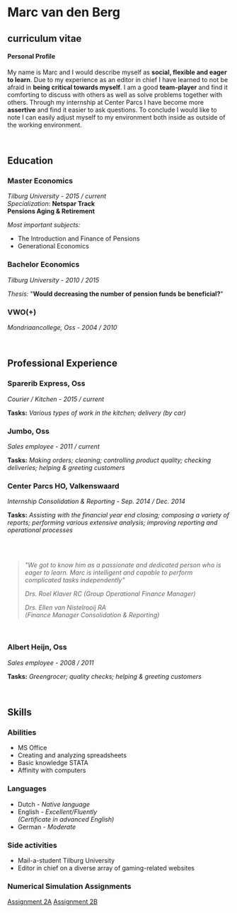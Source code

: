 # Marc van den Berg
## curriculum vitae


#### Personal Profile

My name is Marc and I would describe myself as **social, flexible and eager to learn**. Due to my experience as an editor in chief I have learned to not be afraid in **being critical towards myself**. I am a good **team-player** and find it comforting to discuss with others as well as solve problems together with others. Through my internship at Center Parcs I have become more **assertive** and find it easier to ask questions. To conclude I would like to note I can easily adjust myself to my environment both inside as outside of the working environment.   



<br>

## Education

### Master Economics 
*Tilburg University* - *2015 / current*  
*Specialization*: **Netspar Track**  
**Pensions Aging & Retirement**

*Most important subjects:*  

- The Introduction and Finance of Pensions  
- Generational Economics 

### Bachelor Economics 
*Tilburg University* - *2010 / 2015*  

*Thesis:* "**Would decreasing the number of pension funds be beneficial?**"  



### VWO(+)
*Mondriaancollege, Oss* - *2004 / 2010*  


<br>

## Professional Experience

### Sparerib Express, Oss
*Courier / Kitchen* - *2015 / current*  

**Tasks:** *Various types of work in the kitchen; delivery (by car)*    

### Jumbo, Oss
*Sales employee* - *2011 / current*  

**Tasks:** *Making orders; cleaning; controlling product quality; checking deliveries; helping & greeting customers*    

### Center Parcs HO, Valkenswaard
*Internship Consolidation & Reporting* - *Sep. 2014 / Dec. 2014*  

**Tasks:** *Assisting with the financial year end closing; composing a variety of reports; performing various extensive analysis; improving reporting and operational processes*

<br> <br>



> *"We got to know him as a passionate and dedicated person who is eager to learn. Marc is intelligent and capable to perform complicated tasks independently"*  
>  
> <cite> Drs. Roel Klaver RC 
> (Group Operational Finance Manager)</cite>    
> 
> <cite> Drs. Ellen van Nistelrooij RA  
> (Finance Manager Consolidation & Reporting)</cite>

<br> 

### Albert Heijn, Oss  

*Sales employee* - *2008 / 2011*  

**Tasks:** *Greengrocer; quality checks; helping & greeting customers*    

<br>

## Skills

### Abilities

* MS Office
* Creating and analyzing spreadsheets
* Basic knowledge STATA
* Affinity with computers


### Languages

* Dutch - *Native language*
* English - *Excellent/Fluently  
 (Certificate in advanced English)*
* German - *Moderate*


### Side activities

* Mail-a-student Tilburg University
* Editor in chief on a diverse array of gaming-related websites

### Numerical Simulation Assignments
[Assignment 2A](http://mjwvandenberg.github.io/SecondAssignment "Assignment 2 Part A")
[Assignment 2B](http://mjwvandenberg.github.io/Assignment2B/main.html "Assignment 2 Part B")
